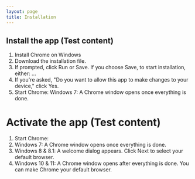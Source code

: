 ```yaml
---
layout: page
title: Installation
---
```


## Install the app (Test content)
1. Install Chrome on Windows
2. Download the installation file.
3. If prompted, click Run or Save. If you choose Save, to start installation, either: ...
4. If you're asked, "Do you want to allow this app to make changes to your device," click Yes.
5. Start Chrome: Windows 7: A Chrome window opens once everything is done.
# Activate the  app (Test content)
1. Start Chrome:
2. Windows 7: A Chrome window opens once everything is done.
3. Windows 8 & 8.1: A welcome dialog appears. Click Next to select your default browser.
4. Windows 10 & 11: A Chrome window opens after everything is done. You can make Chrome your default browser.
